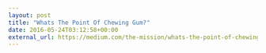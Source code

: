 ```yaml
---
layout: post
title: "Whats The Point Of Chewing Gum?"
date: 2016-05-24T03:12:58+00:00
external_url: https://medium.com/the-mission/whats-the-point-of-chewing-gum-880c020c32d4
---
```

